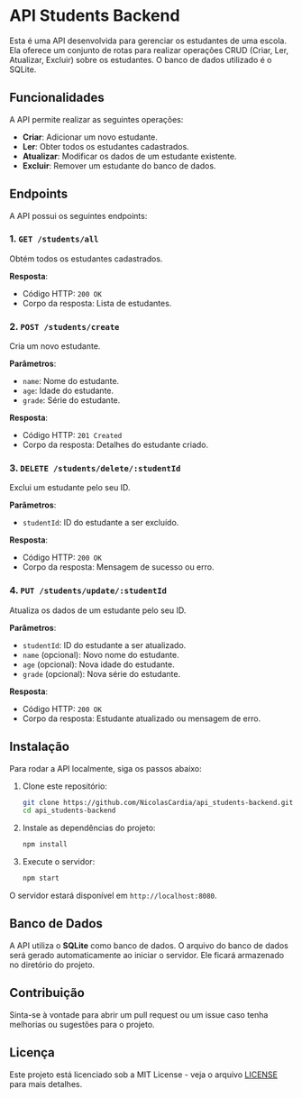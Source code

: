 # API Students Backend

Esta é uma API desenvolvida para gerenciar os estudantes de uma escola. Ela oferece um conjunto de rotas para realizar operações CRUD (Criar, Ler, Atualizar, Excluir) sobre os estudantes. O banco de dados utilizado é o SQLite.

## Funcionalidades

A API permite realizar as seguintes operações:

- **Criar**: Adicionar um novo estudante.
- **Ler**: Obter todos os estudantes cadastrados.
- **Atualizar**: Modificar os dados de um estudante existente.
- **Excluir**: Remover um estudante do banco de dados.

## Endpoints

A API possui os seguintes endpoints:

### 1. `GET /students/all`
Obtém todos os estudantes cadastrados.

**Resposta**:
- Código HTTP: `200 OK`
- Corpo da resposta: Lista de estudantes.

### 2. `POST /students/create`
Cria um novo estudante.

**Parâmetros**:
- `name`: Nome do estudante.
- `age`: Idade do estudante.
- `grade`: Série do estudante.

**Resposta**:
- Código HTTP: `201 Created`
- Corpo da resposta: Detalhes do estudante criado.

### 3. `DELETE /students/delete/:studentId`
Exclui um estudante pelo seu ID.

**Parâmetros**:
- `studentId`: ID do estudante a ser excluído.

**Resposta**:
- Código HTTP: `200 OK`
- Corpo da resposta: Mensagem de sucesso ou erro.

### 4. `PUT /students/update/:studentId`
Atualiza os dados de um estudante pelo seu ID.

**Parâmetros**:
- `studentId`: ID do estudante a ser atualizado.
- `name` (opcional): Novo nome do estudante.
- `age` (opcional): Nova idade do estudante.
- `grade` (opcional): Nova série do estudante.

**Resposta**:
- Código HTTP: `200 OK`
- Corpo da resposta: Estudante atualizado ou mensagem de erro.

## Instalação

Para rodar a API localmente, siga os passos abaixo:

1. Clone este repositório:
    ```bash
    git clone https://github.com/NicolasCardia/api_students-backend.git
    cd api_students-backend
    ```

2. Instale as dependências do projeto:
    ```bash
    npm install
    ```

3. Execute o servidor:
    ```bash
    npm start
    ```

O servidor estará disponível em `http://localhost:8080`.

## Banco de Dados

A API utiliza o **SQLite** como banco de dados. O arquivo do banco de dados será gerado automaticamente ao iniciar o servidor. Ele ficará armazenado no diretório do projeto.

## Contribuição

Sinta-se à vontade para abrir um pull request ou um issue caso tenha melhorias ou sugestões para o projeto.

## Licença

Este projeto está licenciado sob a MIT License - veja o arquivo [LICENSE](LICENSE) para mais detalhes.
